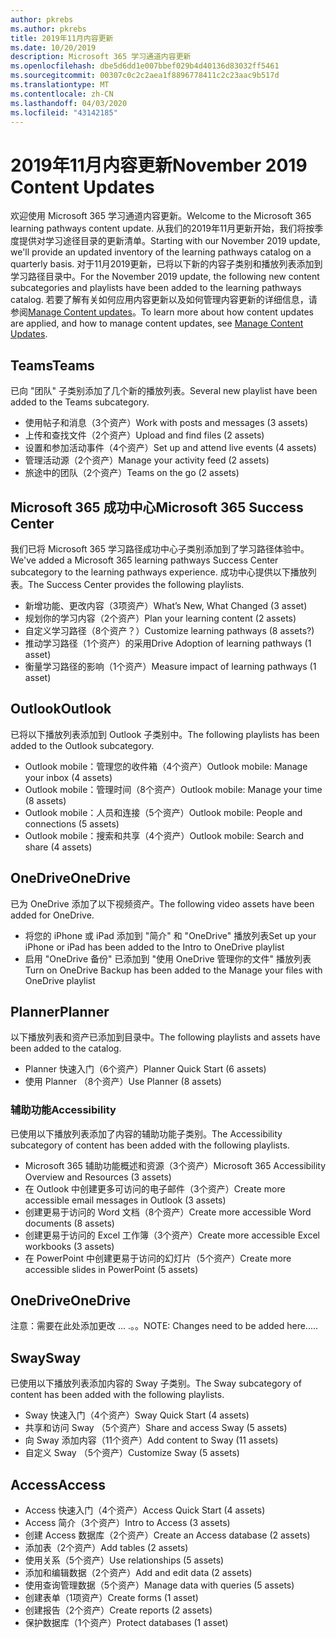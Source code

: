 ```yaml
---
author: pkrebs
ms.author: pkrebs
title: 2019年11月内容更新
ms.date: 10/20/2019
description: Microsoft 365 学习通道内容更新
ms.openlocfilehash: dbe5d6dd1e007bbef029b4d40136d83032ff5461
ms.sourcegitcommit: 00307c0c2c2aea1f8896778411c2c23aac9b517d
ms.translationtype: MT
ms.contentlocale: zh-CN
ms.lasthandoff: 04/03/2020
ms.locfileid: "43142185"
---
```

# <a name="november-2019-content-updates"></a><span data-ttu-id="26724-103">2019年11月内容更新</span><span class="sxs-lookup"><span data-stu-id="26724-103">November 2019 Content Updates</span></span>
<span data-ttu-id="26724-104">欢迎使用 Microsoft 365 学习通道内容更新。</span><span class="sxs-lookup"><span data-stu-id="26724-104">Welcome to the Microsoft 365 learning pathways content update.</span></span> <span data-ttu-id="26724-105">从我们的2019年11月更新开始，我们将按季度提供对学习途径目录的更新清单。</span><span class="sxs-lookup"><span data-stu-id="26724-105">Starting with our November 2019 update, we'll provide an updated inventory of the learning pathways catalog on a quarterly basis.</span></span> <span data-ttu-id="26724-106">对于11月2019更新，已将以下新的内容子类别和播放列表添加到学习路径目录中。</span><span class="sxs-lookup"><span data-stu-id="26724-106">For the November 2019 update, the following new content subcategories and playlists have been added to the learning pathways catalog.</span></span> <span data-ttu-id="26724-107">若要了解有关如何应用内容更新以及如何管理内容更新的详细信息，请参阅[Manage Content updates](custom_contentupdatesmanage.md)。</span><span class="sxs-lookup"><span data-stu-id="26724-107">To learn more about how content updates are applied, and how to manage content updates, see [Manage Content Updates](custom_contentupdatesmanage.md).</span></span>    

## <a name="teams"></a><span data-ttu-id="26724-108">Teams</span><span class="sxs-lookup"><span data-stu-id="26724-108">Teams</span></span>
<span data-ttu-id="26724-109">已向 "团队" 子类别添加了几个新的播放列表。</span><span class="sxs-lookup"><span data-stu-id="26724-109">Several new playlist have been added to the Teams subcategory.</span></span>
- <span data-ttu-id="26724-110">使用帖子和消息（3个资产）</span><span class="sxs-lookup"><span data-stu-id="26724-110">Work with posts and messages (3 assets)</span></span>
- <span data-ttu-id="26724-111">上传和查找文件（2个资产）</span><span class="sxs-lookup"><span data-stu-id="26724-111">Upload and find files (2 assets)</span></span>
- <span data-ttu-id="26724-112">设置和参加活动事件（4个资产）</span><span class="sxs-lookup"><span data-stu-id="26724-112">Set up and attend live events (4 assets)</span></span>
- <span data-ttu-id="26724-113">管理活动源（2个资产）</span><span class="sxs-lookup"><span data-stu-id="26724-113">Manage your activity feed (2 assets)</span></span>
- <span data-ttu-id="26724-114">旅途中的团队（2个资产）</span><span class="sxs-lookup"><span data-stu-id="26724-114">Teams on the go (2 assets)</span></span>

## <a name="microsoft-365-success-center"></a><span data-ttu-id="26724-115">Microsoft 365 成功中心</span><span class="sxs-lookup"><span data-stu-id="26724-115">Microsoft 365 Success Center</span></span>
<span data-ttu-id="26724-116">我们已将 Microsoft 365 学习路径成功中心子类别添加到了学习路径体验中。</span><span class="sxs-lookup"><span data-stu-id="26724-116">We've added a Microsoft 365 learning pathways Success Center subcategory to the learning pathways experience.</span></span> <span data-ttu-id="26724-117">成功中心提供以下播放列表。</span><span class="sxs-lookup"><span data-stu-id="26724-117">The Success Center provides the following playlists.</span></span>
- <span data-ttu-id="26724-118">新增功能、更改内容（3项资产）</span><span class="sxs-lookup"><span data-stu-id="26724-118">What’s New, What Changed (3 asset)</span></span>
- <span data-ttu-id="26724-119">规划你的学习内容（2个资产）</span><span class="sxs-lookup"><span data-stu-id="26724-119">Plan your learning content (2 assets)</span></span>
- <span data-ttu-id="26724-120">自定义学习路径（8个资产？）</span><span class="sxs-lookup"><span data-stu-id="26724-120">Customize learning pathways (8 assets?)</span></span>
- <span data-ttu-id="26724-121">推动学习路径（1个资产）的采用</span><span class="sxs-lookup"><span data-stu-id="26724-121">Drive Adoption of learning pathways (1 asset)</span></span>
- <span data-ttu-id="26724-122">衡量学习路径的影响（1个资产）</span><span class="sxs-lookup"><span data-stu-id="26724-122">Measure impact of learning pathways (1 asset)</span></span>

## <a name="outlook"></a><span data-ttu-id="26724-123">Outlook</span><span class="sxs-lookup"><span data-stu-id="26724-123">Outlook</span></span>
<span data-ttu-id="26724-124">已将以下播放列表添加到 Outlook 子类别中。</span><span class="sxs-lookup"><span data-stu-id="26724-124">The following playlists has been added to the Outlook subcategory.</span></span> 
- <span data-ttu-id="26724-125">Outlook mobile：管理您的收件箱（4个资产）</span><span class="sxs-lookup"><span data-stu-id="26724-125">Outlook mobile: Manage your inbox (4 assets)</span></span>
- <span data-ttu-id="26724-126">Outlook mobile：管理时间（8个资产）</span><span class="sxs-lookup"><span data-stu-id="26724-126">Outlook mobile: Manage your time (8 assets)</span></span>
- <span data-ttu-id="26724-127">Outlook mobile：人员和连接（5个资产）</span><span class="sxs-lookup"><span data-stu-id="26724-127">Outlook mobile: People and connections (5 assets)</span></span>
- <span data-ttu-id="26724-128">Outlook mobile：搜索和共享（4个资产）</span><span class="sxs-lookup"><span data-stu-id="26724-128">Outlook mobile: Search and share (4 assets)</span></span>

## <a name="onedrive"></a><span data-ttu-id="26724-129">OneDrive</span><span class="sxs-lookup"><span data-stu-id="26724-129">OneDrive</span></span>
<span data-ttu-id="26724-130">已为 OneDrive 添加了以下视频资产。</span><span class="sxs-lookup"><span data-stu-id="26724-130">The following video assets have been added for OneDrive.</span></span> 
- <span data-ttu-id="26724-131">将您的 iPhone 或 iPad 添加到 "简介" 和 "OneDrive" 播放列表</span><span class="sxs-lookup"><span data-stu-id="26724-131">Set up your iPhone or iPad has been added to the Intro to OneDrive playlist</span></span>
- <span data-ttu-id="26724-132">启用 "OneDrive 备份" 已添加到 "使用 OneDrive 管理你的文件" 播放列表</span><span class="sxs-lookup"><span data-stu-id="26724-132">Turn on OneDrive Backup has been added to the Manage your files with OneDrive playlist</span></span>

## <a name="planner"></a><span data-ttu-id="26724-133">Planner</span><span class="sxs-lookup"><span data-stu-id="26724-133">Planner</span></span>
<span data-ttu-id="26724-134">以下播放列表和资产已添加到目录中。</span><span class="sxs-lookup"><span data-stu-id="26724-134">The following playlists and assets have been added to the catalog.</span></span>  
- <span data-ttu-id="26724-135">Planner 快速入门（6个资产）</span><span class="sxs-lookup"><span data-stu-id="26724-135">Planner Quick Start (6 assets)</span></span>
- <span data-ttu-id="26724-136">使用 Planner （8个资产）</span><span class="sxs-lookup"><span data-stu-id="26724-136">Use Planner (8 assets)</span></span>

### <a name="accessibility"></a><span data-ttu-id="26724-137">辅助功能</span><span class="sxs-lookup"><span data-stu-id="26724-137">Accessibility</span></span>
<span data-ttu-id="26724-138">已使用以下播放列表添加了内容的辅助功能子类别。</span><span class="sxs-lookup"><span data-stu-id="26724-138">The Accessibility subcategory of content has been added with the following playlists.</span></span> 
- <span data-ttu-id="26724-139">Microsoft 365 辅助功能概述和资源（3个资产）</span><span class="sxs-lookup"><span data-stu-id="26724-139">Microsoft 365 Accessibility Overview and Resources (3 assets)</span></span>
- <span data-ttu-id="26724-140">在 Outlook 中创建更多可访问的电子邮件（3个资产）</span><span class="sxs-lookup"><span data-stu-id="26724-140">Create more accessible email messages in Outlook (3 assets)</span></span>
- <span data-ttu-id="26724-141">创建更易于访问的 Word 文档（8个资产）</span><span class="sxs-lookup"><span data-stu-id="26724-141">Create more accessible Word documents (8 assets)</span></span>
- <span data-ttu-id="26724-142">创建更易于访问的 Excel 工作簿（3个资产）</span><span class="sxs-lookup"><span data-stu-id="26724-142">Create more accessible Excel workbooks (3 assets)</span></span>
- <span data-ttu-id="26724-143">在 PowerPoint 中创建更易于访问的幻灯片（5个资产）</span><span class="sxs-lookup"><span data-stu-id="26724-143">Create more accessible slides in PowerPoint (5 assets)</span></span>

## <a name="onedrive"></a><span data-ttu-id="26724-144">OneDrive</span><span class="sxs-lookup"><span data-stu-id="26724-144">OneDrive</span></span>
<span data-ttu-id="26724-145">注意：需要在此处添加更改 ... .。。</span><span class="sxs-lookup"><span data-stu-id="26724-145">NOTE: Changes need to be added here.....</span></span>

## <a name="sway"></a><span data-ttu-id="26724-146">Sway</span><span class="sxs-lookup"><span data-stu-id="26724-146">Sway</span></span>
<span data-ttu-id="26724-147">已使用以下播放列表添加内容的 Sway 子类别。</span><span class="sxs-lookup"><span data-stu-id="26724-147">The Sway subcategory of content has been added with the following playlists.</span></span> 
- <span data-ttu-id="26724-148">Sway 快速入门（4个资产）</span><span class="sxs-lookup"><span data-stu-id="26724-148">Sway Quick Start (4 assets)</span></span>
- <span data-ttu-id="26724-149">共享和访问 Sway （5个资产）</span><span class="sxs-lookup"><span data-stu-id="26724-149">Share and access Sway (5 assets)</span></span>
- <span data-ttu-id="26724-150">向 Sway 添加内容（11个资产）</span><span class="sxs-lookup"><span data-stu-id="26724-150">Add content to Sway (11 assets)</span></span>
- <span data-ttu-id="26724-151">自定义 Sway （5个资产）</span><span class="sxs-lookup"><span data-stu-id="26724-151">Customize Sway (5 assets)</span></span>

## <a name="access"></a><span data-ttu-id="26724-152">Access</span><span class="sxs-lookup"><span data-stu-id="26724-152">Access</span></span>
- <span data-ttu-id="26724-153">Access 快速入门（4个资产）</span><span class="sxs-lookup"><span data-stu-id="26724-153">Access Quick Start (4 assets)</span></span>
- <span data-ttu-id="26724-154">Access 简介（3个资产）</span><span class="sxs-lookup"><span data-stu-id="26724-154">Intro to Access (3 assets)</span></span>
- <span data-ttu-id="26724-155">创建 Access 数据库（2个资产）</span><span class="sxs-lookup"><span data-stu-id="26724-155">Create an Access database (2 assets)</span></span>
- <span data-ttu-id="26724-156">添加表（2个资产）</span><span class="sxs-lookup"><span data-stu-id="26724-156">Add tables (2 assets)</span></span>
- <span data-ttu-id="26724-157">使用关系（5个资产）</span><span class="sxs-lookup"><span data-stu-id="26724-157">Use relationships (5 assets)</span></span>
- <span data-ttu-id="26724-158">添加和编辑数据（2个资产）</span><span class="sxs-lookup"><span data-stu-id="26724-158">Add and edit data (2 assets)</span></span>
- <span data-ttu-id="26724-159">使用查询管理数据（5个资产）</span><span class="sxs-lookup"><span data-stu-id="26724-159">Manage data with queries (5 assets)</span></span>
- <span data-ttu-id="26724-160">创建表单（1项资产）</span><span class="sxs-lookup"><span data-stu-id="26724-160">Create forms (1 asset)</span></span>
- <span data-ttu-id="26724-161">创建报告（2个资产）</span><span class="sxs-lookup"><span data-stu-id="26724-161">Create reports (2 assets)</span></span>
- <span data-ttu-id="26724-162">保护数据库（1个资产）</span><span class="sxs-lookup"><span data-stu-id="26724-162">Protect databases (1 asset)</span></span>

